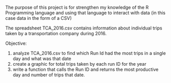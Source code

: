 The purpose of this project is for strengthen my knowledge of the R Programming language and using that language to interact with data (in this case data in the form of a CSV) 

The spreadsheet TCA_2016.csv contains information about individual trips taken by a transportation company during 2016. 

Objective: 

1) analyze TCA_2016.csv to find which Run Id had the most trips in a single day and what was that date
2) create a graphic for total trips taken by each run ID for the year 
3) write a function that calls the Run ID and returns the most productive day and number of trips that date. 

